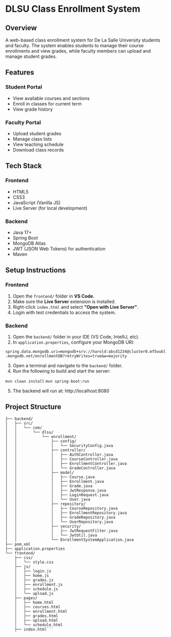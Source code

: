 # DLSU Class Enrollment System

## Overview
A web-based class enrollment system for De La Salle University students and faculty. The system enables students to manage their course enrollments and view grades, while faculty members can upload and manage student grades.

## Features

### Student Portal
- View available courses and sections
- Enroll in classes for current term
- View grade history

### Faculty Portal
- Upload student grades
- Manage class lists
- View teaching schedule
- Download class records

## Tech Stack
### Frontend
- HTML5
- CSS3
- JavaScript (Vanilla JS)
- Live Server (for local development)

### Backend
- Java 17+
- Spring Boot
- MongoDB Atlas
- JWT (JSON Web Tokens) for authentication
- Maven

## Setup Instructions

### Frontend
1. Open the `frontend/` folder in **VS Code**.
2. Make sure the **Live Server** extension is installed.
3. Right-click `index.html` and select **"Open with Live Server"**.
4. Login with test credentials to access the system.

### Backend

1. Open the `backend/` folder in your IDE (VS Code, IntelliJ, etc).
2. In `application.properties`, configure your MongoDB URI:

`spring.data.mongodb.uri=mongodb+srv://harold:abcd1234@cluster0.mf5oubl.mongodb.net/enrollmentDB?retryWrites=true&w=majority`

3. Open a terminal and navigate to the `backend/` folder.
4. Run the following to build and start the server:

`mvn clean install`
`mvn spring-boot:run`

5. The backend will run at: http://localhost:8080

## Project Structure

```project-folder/
├── backend/
│   ├── src/
│   │   └── com/
│   │       └── dlsu/
│   │           └── enrollment/
│   │               ├── config/
│   │               │   └── SecurityConfig.java
│   │               ├── controller/
│   │               │   ├── AuthController.java
│   │               │   ├── CourseController.java
│   │               │   ├── EnrollmentController.java
│   │               │   └── GradeController.java
│   │               ├── model/
│   │               │   ├── Course.java
│   │               │   ├── Enrollment.java
│   │               │   ├── Grade.java
│   │               │   ├── JwtResponse.java
│   │               │   ├── LoginRequest.java
│   │               │   └── User.java
│   │               ├── repository/
│   │               │   ├── CourseRepository.java
│   │               │   ├── EnrollmentRepository.java
│   │               │   ├── GradeRepository.java
│   │               │   └── UserRepository.java
│   │               ├── security/
│   │               │   ├── JwtRequestFilter.java
│   │               │   └── JwtUtil.java
│   │               └── EnrollmentSystemApplication.java
├── pom.xml
├── application.properties
└── frontend/
    ├── css/
    │   └── style.css
    ├── js/
    │   ├── login.js
    │   ├── home.js
    │   ├── grades.js
    │   ├── enrollment.js
    │   ├── schedule.js
    │   └── upload.js
    ├── pages/
    │   ├── home.html
    │   ├── courses.html
    │   ├── enrollment.html
    │   ├── grades.html
    │   ├── upload.html
    │   └── schedule.html
    ├── index.html```